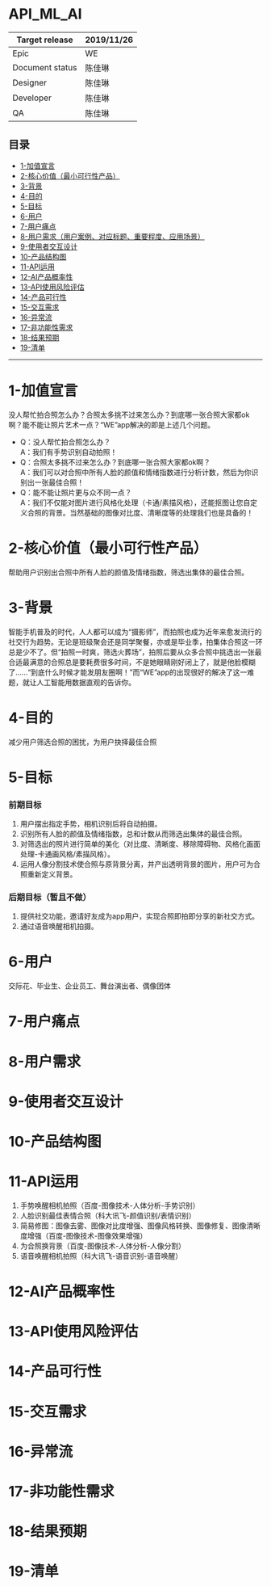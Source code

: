 # API_ML_AI

|Target release | 2019/11/26  |  
| ---------- | -----------|  
|  Epic |  WE  |
|  Document status | 陈佳琳  |  
|  Designer | 陈佳琳  |  
|  Developer | 陈佳琳  |  
|  QA | 陈佳琳|

## 目录
* [1-加值宣言](#1-加值宣言)
* [2-核心价值（最小可行性产品）](#2-核心价值（最小可行性产品）)
* [3-背景](#3-背景)
* [4-目的](#4-目的)
* [5-目标](#5-目标)
* [6-用户](#6-用户)
* [7-用户痛点](#7-用户痛点)
* [8-用户需求（用户案例、对应标题、重要程度、应用场景）](#8-用户需求)
* [9-使用者交互设计](#9-使用者交互设计)
* [10-产品结构图](#10-产品结构图)
* [11-API运用](#11-API运用)
* [12-AI产品概率性](#12-AI产品概率性)
* [13-API使用风险评估](#13-API使用风险评估)
* [14-产品可行性](#14-产品可行性)
* [15-交互需求](#15-交互需求)
* [16-异常流](#16-异常流)
* [17-非功能性需求](#17-非功能性需求)
* [18-结果预期](#18-结果预期)
* [19-清单](#19-清单)
---
# 1-加值宣言
没人帮忙拍合照怎么办？合照太多挑不过来怎么办？到底哪一张合照大家都ok啊？能不能让照片艺术一点？“WE”app解决的即是上述几个问题。
- Q：没人帮忙拍合照怎么办？  
A：我们有手势识别自动拍照！
- Q：合照太多挑不过来怎么办？到底哪一张合照大家都ok啊？  
A：我们可以对合照中所有人脸的颜值和情绪指数进行分析计数，然后为你识别出一张最佳合照！  
- Q：能不能让照片更与众不同一点？  
A：我们不仅能对图片进行风格化处理（卡通/素描风格），还能抠图让您自定义合照的背景。当然基础的图像对比度、清晰度等的处理我们也是具备的！

# 2-核心价值（最小可行性产品）
帮助用户识别出合照中所有人脸的颜值及情绪指数，筛选出集体的最佳合照。

# 3-背景
智能手机普及的时代，人人都可以成为“摄影师”，而拍照也成为近年来愈发流行的社交行为趋势。无论是班级聚会还是同学聚餐，亦或是毕业季，拍集体合照这一环总是少不了。但“拍照一时爽，筛选火葬场”，拍照后要从众多合照中挑选出一张最合适最满意的合照总是要耗费很多时间，不是她眼睛刚好闭上了，就是他脸模糊了......“到底什么时候才能发朋友圈啊！”而“WE”app的出现很好的解决了这一难题，就让人工智能用数据直观的告诉你。

# 4-目的
减少用户筛选合照的困扰，为用户抉择最佳合照

# 5-目标
### 前期目标
1. 用户摆出指定手势，相机识别后将自动拍摄。
2. 识别所有人脸的颜值及情绪指数，总和计数从而筛选出集体的最佳合照。
3. 对筛选出的照片进行简单的美化（对比度、清晰度、移除障碍物、风格化画面处理-卡通画风格/素描风格）。
4. 运用人像分割技术使合照与原背景分离，并产出透明背景的图片，用户可为合照重新定义背景。

### 后期目标（暂且不做）
1. 提供社交功能，邀请好友成为app用户，实现合照即拍即分享的新社交方式。
2. 通过语音唤醒相机拍摄。

# 6-用户
交际花、毕业生、企业员工、舞台演出者、偶像团体

# 7-用户痛点
# 8-用户需求
# 9-使用者交互设计
# 10-产品结构图
# 11-API运用
1. 手势唤醒相机拍照（百度-图像技术-人体分析-手势识别）
2. 人脸识别最佳表情合照（科大讯飞-颜值识别/表情识别）
3. 简易修图：图像去雾、图像对比度增强、图像风格转换、图像修复、图像清晰度增强（百度-图像技术-图像效果增强）
4. 为合照换背景（百度-图像技术-人体分析-人像分割）
5. 语音唤醒相机拍照（科大讯飞-语音识别-语音唤醒）

# 12-AI产品概率性
# 13-API使用风险评估
# 14-产品可行性
# 15-交互需求
# 16-异常流
# 17-非功能性需求
# 18-结果预期
# 19-清单
